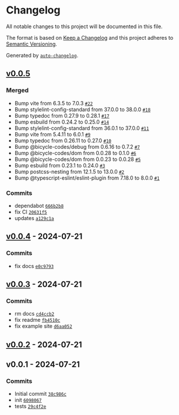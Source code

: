 # Changelog

All notable changes to this project will be documented in this file.

The format is based on [Keep a Changelog](https://keepachangelog.com/en/1.0.0/)
and this project adheres to [Semantic Versioning](https://semver.org/spec/v2.0.0.html).

Generated by [`auto-changelog`](https://github.com/CookPete/auto-changelog).

## [v0.0.5](https://github.com/substrate-system/wavy-hr/compare/v0.0.4...v0.0.5)

### Merged

- Bump vite from 6.3.5 to 7.0.3 [`#22`](https://github.com/substrate-system/wavy-hr/pull/22)
- Bump stylelint-config-standard from 37.0.0 to 38.0.0 [`#18`](https://github.com/substrate-system/wavy-hr/pull/18)
- Bump typedoc from 0.27.9 to 0.28.1 [`#17`](https://github.com/substrate-system/wavy-hr/pull/17)
- Bump esbuild from 0.24.2 to 0.25.0 [`#14`](https://github.com/substrate-system/wavy-hr/pull/14)
- Bump stylelint-config-standard from 36.0.1 to 37.0.0 [`#11`](https://github.com/substrate-system/wavy-hr/pull/11)
- Bump vite from 5.4.11 to 6.0.1 [`#9`](https://github.com/substrate-system/wavy-hr/pull/9)
- Bump typedoc from 0.26.11 to 0.27.0 [`#10`](https://github.com/substrate-system/wavy-hr/pull/10)
- Bump @bicycle-codes/debug from 0.6.16 to 0.7.2 [`#7`](https://github.com/substrate-system/wavy-hr/pull/7)
- Bump @bicycle-codes/dom from 0.0.28 to 0.1.0 [`#6`](https://github.com/substrate-system/wavy-hr/pull/6)
- Bump @bicycle-codes/dom from 0.0.23 to 0.0.28 [`#5`](https://github.com/substrate-system/wavy-hr/pull/5)
- Bump esbuild from 0.23.1 to 0.24.0 [`#3`](https://github.com/substrate-system/wavy-hr/pull/3)
- Bump postcss-nesting from 12.1.5 to 13.0.0 [`#2`](https://github.com/substrate-system/wavy-hr/pull/2)
- Bump @typescript-eslint/eslint-plugin from 7.18.0 to 8.0.0 [`#1`](https://github.com/substrate-system/wavy-hr/pull/1)

### Commits

- dependabot [`666b2b8`](https://github.com/substrate-system/wavy-hr/commit/666b2b8574b5087302416831adc4eae6971749ac)
- fix CI [`20631f5`](https://github.com/substrate-system/wavy-hr/commit/20631f504fd51d7307113ff6dcbfc0ef6723f99c)
- updates [`a129c1a`](https://github.com/substrate-system/wavy-hr/commit/a129c1a6de607ec090a2f6bca658ceb73360aab2)

## [v0.0.4](https://github.com/substrate-system/wavy-hr/compare/v0.0.3...v0.0.4) - 2024-07-21

### Commits

- fix docs [`e0c9793`](https://github.com/substrate-system/wavy-hr/commit/e0c97930e571133c21ec61f51c515cfaf4ec7d8e)

## [v0.0.3](https://github.com/substrate-system/wavy-hr/compare/v0.0.2...v0.0.3) - 2024-07-21

### Commits

- rm docs [`cd4ccb2`](https://github.com/substrate-system/wavy-hr/commit/cd4ccb281d8b2e121a558d7619030fa11bfb9d82)
- fix readme [`fb4510c`](https://github.com/substrate-system/wavy-hr/commit/fb4510ce791b87113c43afff75ae389559b129bb)
- fix example site [`d6aa052`](https://github.com/substrate-system/wavy-hr/commit/d6aa052716fc4ef2f2351b6a1db921cab85e0f31)

## [v0.0.2](https://github.com/substrate-system/wavy-hr/compare/v0.0.1...v0.0.2) - 2024-07-21

## v0.0.1 - 2024-07-21

### Commits

- Initial commit [`38c986c`](https://github.com/substrate-system/wavy-hr/commit/38c986c6e53d3f4e07350ee0b0d31981965ab0ae)
- init [`6098067`](https://github.com/substrate-system/wavy-hr/commit/60980676a9c850327185922080146c759858fad9)
- tests [`29c4f2e`](https://github.com/substrate-system/wavy-hr/commit/29c4f2eff27ee4597ff5bc07f204efca661e727b)
